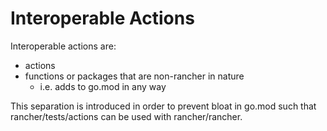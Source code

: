 # Interoperable Actions

Interoperable actions are:
* actions
* functions or packages that are non-rancher in nature
  * i.e. adds to go.mod in any way

This separation is introduced in order to prevent bloat in go.mod such that rancher/tests/actions can be used with rancher/rancher. 

